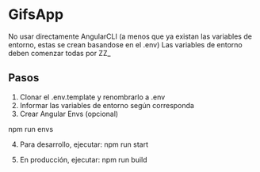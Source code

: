 # GifsApp

No usar directamente AngularCLI (a menos que ya existan las variables de entorno, estas se crean basandose en el .env)
Las variables de entorno deben comenzar todas por ZZ_

## Pasos
1. Clonar el .env.template y renombrarlo a .env
2. Informar las variables de entorno según corresponda
3. Crear Angular Envs (opcional)

npm run envs

4. Para desarrollo, ejecutar:
npm run start

5. En producción, ejecutar:
npm run build
